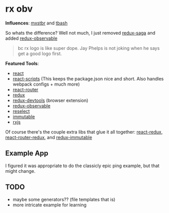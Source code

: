 # rx obv

**Influences**: [mxstbr](https://github.com/mxstbr/react-boilerplate) and [tbash](https://github.com/tbash/react-starter)

So whats the difference? Well not much, I just removed [redux-saga](https://github.com/yelouafi/redux-saga)
and added [redux-observable](https://github.com/redux-observable/redux-observable)

> bc rx logo is like super dope. Jay Phelps is not joking when he says get a good logo first.

**Featured Tools**:

* [react](https://github.com/facebook/react)
* [react-scripts](https://github.com/facebookincubator/create-react-app) (This keeps the package.json nice and short. Also handles webpack configs + much more)
* [react-router](https://github.com/ReactTraining/react-router)
* [redux](https://github.com/reactjs/redux)
* [redux-devtools](https://github.com/zalmoxisus/redux-devtools-extension) (browser extension)
* [redux-observable](https://github.com/redux-observable/redux-observable)
* [reselect](https://github.com/reactjs/reselect)
* [immutable](https://github.com/facebook/immutable-js/)
* [rxjs](https://github.com/ReactiveX/rxjs)

Of course there's the couple extra libs that glue it all together:
[react-redux](https://github.com/reactjs/react-redux), [react-router-redux](https://github.com/reactjs/react-router-redux), and [redux-immutable](https://github.com/gajus/redux-immutable)

## Example App
I figured it was appropriate to do the classicly epic ping example, but that might change.

## TODO

* maybe some generators?? (file templates that is)
* more intricate example for learning
